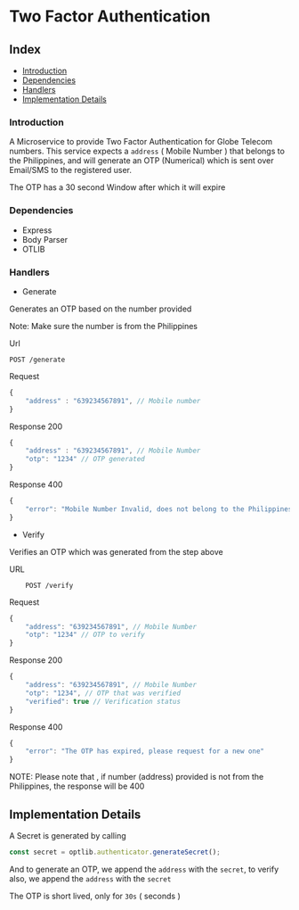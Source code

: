 # Two Factor Authentication

## Index
- [Introduction](#introduction)
- [Dependencies](#dependencies)
- [Handlers](#handlers)
- [Implementation Details](#implementation-details)

### Introduction

A Microservice to provide Two Factor Authentication for Globe Telecom numbers.
This service expects a `address` ( Mobile Number ) that belongs to the Philippines, and will generate an OTP (Numerical) which is sent over Email/SMS to the registered user.

The OTP has a 30 second Window after which it will expire

### Dependencies

- Express
- Body Parser
- OTLIB

### Handlers

- Generate

Generates an OTP based on the number provided

Note: Make sure the number is from the Philippines

Url
```http
POST /generate
```

Request
```javascript
{
    "address" : "639234567891", // Mobile number
}
```

Response 200
```javascript
{
    "address" : "639234567891", // Mobile Number
    "otp": "1234" // OTP generated
}
```

Response 400
```javascript
{
    "error": "Mobile Number Invalid, does not belong to the Philippines"
}
```

- Verify

Verifies an OTP which was generated from the step above

URL
```http
    POST /verify
```

Request
```javascript
{
    "address": "639234567891", // Mobile Number
    "otp": "1234" // OTP to verify
}
```

Response 200
```javascript
{
    "address": "639234567891", // Mobile Number
    "otp": "1234", // OTP that was verified
    "verified": true // Verification status
}
```
Response 400
```javascript
{
    "error": "The OTP has expired, please request for a new one"
}
```


NOTE:
Please note that , if number (address) provided is not from the Philippines, the response will be 400

## Implementation Details
A Secret is generated by calling 

```javascript
const secret = optlib.authenticator.generateSecret();
```

And to generate an OTP, we append the `address` with the `secret`, to verify also, we append the `address` with the `secret`

The OTP is short lived, only for `30s` ( seconds )